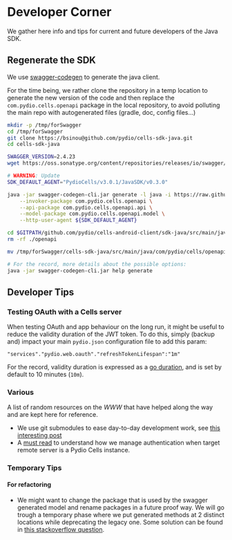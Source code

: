 # Developer Corner

We gather here info and tips for current and future developers of the Java SDK.

## Regenerate the SDK

We use [swagger-codegen](https://swagger.io/docs/open-source-tools/swagger-codegen/) to generate the java client.


For the time being, we rather clone the repository in a temp location to generate the new version of the code and then replace the `com.pydio.cells.openapi` package in the local repository, to avoid polluting the main repo with autogenerated files (gradle, doc, config files...)

```sh
mkdir -p /tmp/forSwagger
cd /tmp/forSwagger
git clone https://bsinou@github.com/pydio/cells-sdk-java.git
cd cells-sdk-java

SWAGGER_VERSION=2.4.23
wget https://oss.sonatype.org/content/repositories/releases/io/swagger/swagger-codegen-cli/${SWAGGER_VERSION}/swagger-codegen-cli-${SWAGGER_VERSION}.jar -O swagger-codegen-cli.jar

# WARNING: Update
SDK_DEFAULT_AGENT="PydioCells/v3.0.1/JavaSDK/v0.3.0"

java -jar swagger-codegen-cli.jar generate -l java -i https://raw.githubusercontent.com/pydio/cells/stable/common/proto/rest/rest.swagger.json \
    --invoker-package com.pydio.cells.openapi \
    --api-package com.pydio.cells.openapi.api \
    --model-package com.pydio.cells.openapi.model \
    --http-user-agent ${SDK_DEFAULT_AGENT}

cd $GITPATH/github.com/pydio/cells-android-client/sdk-java/src/main/java/com/pydio/cells/
rm -rf ./openapi

mv /tmp/forSwagger/cells-sdk-java/src/main/java/com/pydio/cells/openapi .

# For the record, more details about the possible options:
java -jar swagger-codegen-cli.jar help generate
```

## Developer Tips

### Testing OAuth with a Cells server

When testing OAuth and app behaviour on the long run, it might be useful to reduce the validity duration of the JWT token.
To do this, simply (backup and) impact your main `pydio.json` configuration file to add this param:

`"services"."pydio.web.oauth"."refreshTokenLifespan":"1m"`

For the record, validity duration is expressed as a [go duration](https://pkg.go.dev/time#Duration), and is set by default to 10 minutes (`10m`).

### Various

A list of random resources on the _WWW_ that have helped along the way and are kept here for reference.

- We use git submodules to ease day-to-day development work, see [this interesting post](https://blog.bitsrc.io/how-to-utilize-submodules-within-git-repos-5dfdd1c62d09)
- A [must read](https://auth0.com/docs/flows/call-your-api-using-the-authorization-code-flow) to understand how we manage authentication when target remote server is a Pydio Cells instance.

### Temporary Tips

#### For refactoring

- We might want to change the package that is used by the swagger generated model and rename packages in a future proof way. We will go trough a temporary phase where we put generated methods at 2 distinct locations while deprecating the legacy one. Some solution can be found in [this stackoverflow question](https://stackoverflow.com/questions/5074454/what-is-the-clearest-way-to-deprecate-a-package-in-java).
